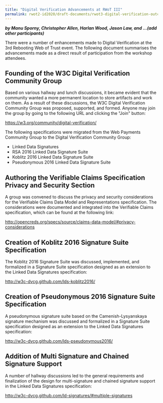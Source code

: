 ```yaml
---
title: "Digital Verification Advancements at RWoT III"
permalink: rwot2-id2020/draft-documents/rwot3-digital-verification-outcomes/
---
```


***by Manu Sporny, Christopher Allen, Harlan Wood, Jason Law, and ...(add other participants)***

There were a number of enhancements made to Digital Verification at the
3rd Rebooting Web of Trust event. The following document summarises the
advancements made as a direct result of participation from the workshop
attendees.

## Founding of the W3C Digital Verification Community Group

Based on various hallway and lunch discussions, it became evident that
the community wanted a more permanent location to store artifacts and
work on them. As a result of these discussions, the W3C Digital Verification
Community Group was proposed, supported, and formed. Anyone may join the
group by going to the following URL and clicking the "Join" button:

https://w3.org/community/digital-verification/

The following specifications were migrated from the Web Payments Community
Group to the Digital Verification Community Group:

  * Linked Data Signatures
  * RSA 2016 Linked Data Signature Suite
  * Koblitz 2016 Linked Data Signature Suite
  * Pseudonymous 2016 Linked Data Signature Suite

## Authoring the Verifiable Claims Specification Privacy and Security Section

A group was convened to discuss the privacy and security considerations
for the Verifiable Claims Data Model and Representations specification.
The considerations were documented and integrated into the Verifiable Claims
specification, which can be found at the following link:

http://opencreds.org/specs/source/claims-data-model/#privacy-considerations

## Creation of Koblitz 2016 Signature Suite Specification

The Koblitz 2016 Signature Suite was discussed, implemented, and formalized
in a Signature Suite specification designed as an extension to the
Linked Data Signatures specification:

http://w3c-dvcg.github.com/lds-koblitz2016/

## Creation of Pseudonymous 2016 Signature Suite Specification

A pseudonymous signature suite based on the Camenish-Lysyanskaya signature
mechanism was discussed and formalized in a Signature Suite specification
designed as an extension to the Linked Data Signatures specification:

http://w3c-dvcg.github.com/lds-pseudonymous2016/

## Addition of Multi Signature and Chained Signature Support

A number of hallway discussions led to the general requirements and
finalization of the design for multi-signature and chained signature
support in the Linked Data Signatures specification:

http://w3c-dvcg.github.com/ld-signatures/#multiple-signatures

